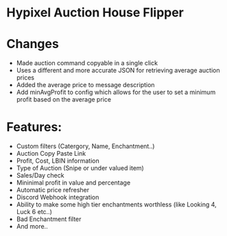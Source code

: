 # Hypixel Auction House Flipper 

# Changes
- Made auction command copyable in a single click
- Uses a different and more accurate JSON for retrieving average auction prices
- Added the average price to message description
- Add minAvgProfit to config which allows for the user to set a minimum profit based on the average price 

# Features:

- Custom filters (Catergory, Name, Enchantment..)
- Auction Copy Paste Link
- Profit, Cost, LBIN information
- Type of Auction (Snipe or under valued item)
- Sales/Day check
- Mininimal profit in value and percentage
- Automatic price refresher
- Discord Webhook integration
- Ability to make some high tier enchantments worthless (like Looking 4, Luck 6 etc..)
- Bad Enchantment filter
- And more.. 

